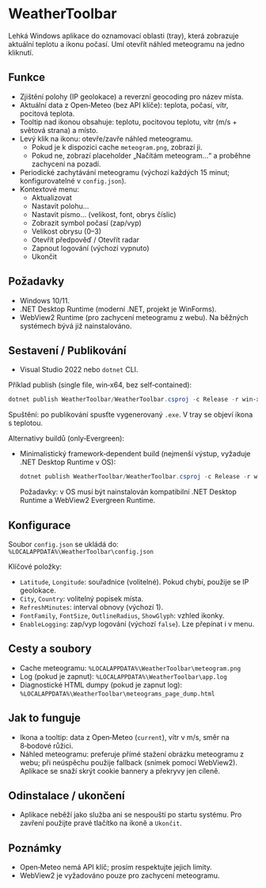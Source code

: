 
# WeatherToolbar

Lehká Windows aplikace do oznamovací oblasti (tray), která zobrazuje aktuální teplotu a ikonu počasí. Umí otevřít náhled meteogramu na jedno kliknutí.

## Funkce
- Zjištění polohy (IP geolokace) a reverzní geocoding pro název místa.
- Aktuální data z Open‑Meteo (bez API klíče): teplota, počasí, vítr, pocitová teplota.
- Tooltip nad ikonou obsahuje: teplotu, pocitovou teplotu, vítr (m/s + světová strana) a místo.
- Levý klik na ikonu: otevře/zavře náhled meteogramu.
  - Pokud je k dispozici cache `meteogram.png`, zobrazí ji.
  - Pokud ne, zobrazí placeholder „Načítám meteogram…“ a proběhne zachycení na pozadí.
- Periodické zachytávání meteogramu (výchozí každých 15 minut; konfigurovatelné v `config.json`).
- Kontextové menu:
  - Aktualizovat
  - Nastavit polohu…
  - Nastavit písmo… (velikost, font, obrys číslic)
  - Zobrazit symbol počasí (zap/vyp)
  - Velikost obrysu (0–3)
  - Otevřít předpověď / Otevřít radar
  - Zapnout logování (výchozí vypnuto)
  - Ukončit

## Požadavky
- Windows 10/11.
- .NET Desktop Runtime (moderní .NET, projekt je WinForms).
- WebView2 Runtime (pro zachycení meteogramu z webu). Na běžných systémech bývá již nainstalováno.

## Sestavení / Publikování
- Visual Studio 2022 nebo `dotnet` CLI.

Příklad publish (single file, win‑x64, bez self‑contained):

```powershell
dotnet publish WeatherToolbar/WeatherToolbar.csproj -c Release -r win-x64 -p:PublishSingleFile=true -p:SelfContained=false
```

Spuštění: po publikování spusťte vygenerovaný `.exe`. V tray se objeví ikona s teplotou.

Alternativy buildů (only‑Evergreen):


- Minimalistický framework‑dependent build (nejmenší výstup, vyžaduje .NET Desktop Runtime v OS):

  ```powershell
  dotnet publish WeatherToolbar/WeatherToolbar.csproj -c Release -r win-x64 -p:PublishSingleFile=true -p:SelfContained=true -p:IncludeNativeLibrariesForSelfExtract=true -p:PublishSingleFile=false -p:SelfContained=false           
  ```

  Požadavky: v OS musí být nainstalován kompatibilní .NET Desktop Runtime a WebView2 Evergreen Runtime.

## Konfigurace
Soubor `config.json` se ukládá do:
`%LOCALAPPDATA%\WeatherToolbar\config.json`

Klíčové položky:
- `Latitude`, `Longitude`: souřadnice (volitelné). Pokud chybí, použije se IP geolokace.
- `City`, `Country`: volitelný popisek místa.
- `RefreshMinutes`: interval obnovy (výchozí 1).
- `FontFamily`, `FontSize`, `OutlineRadius`, `ShowGlyph`: vzhled ikonky.
- `EnableLogging`: zap/vyp logování (výchozí `false`). Lze přepínat i v menu.

## Cesty a soubory
- Cache meteogramu: `%LOCALAPPDATA%\WeatherToolbar\meteogram.png`
- Log (pokud je zapnut): `%LOCALAPPDATA%\WeatherToolbar\app.log`
- Diagnostické HTML dumpy (pokud je zapnut log): `%LOCALAPPDATA%\WeatherToolbar\meteograms_page_dump.html`

## Jak to funguje
- Ikona a tooltip: data z Open‑Meteo (`current`), vítr v m/s, směr na 8‑bodové růžici.
- Náhled meteogramu: preferuje přímé stažení obrázku meteogramu z webu; při neúspěchu použije fallback (snímek pomocí WebView2). Aplikace se snaží skrýt cookie bannery a překryvy jen cíleně.

## Odinstalace / ukončení
- Aplikace neběží jako služba ani se nespouští po startu systému. Pro zavření použijte pravé tlačítko na ikoně a `Ukončit`.

## Poznámky
- Open‑Meteo nemá API klíč; prosím respektujte jejich limity.
- WebView2 je vyžadováno pouze pro zachycení meteogramu.

